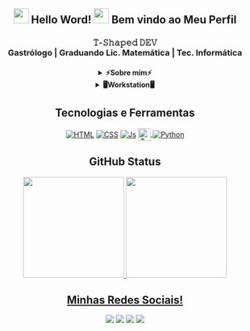 <h2 align="center"><img src="https://github.com/Samuraiflamesf/gif_emoji_icons/blob/main/_gif/globe.gif?raw=true" width="30px"> Hello Word! <img src="https://github.com/Samuraiflamesf/gif_emoji_icons/blob/main/_gif/Hi.gif?raw=true" width="30px"> Bem vindo ao Meu Perfil</h2>
     <h3 align="center">𝚃-𝚂𝚑𝚊𝚙𝚎𝚍 𝙳𝙴𝚅<br/>
      Gastrólogo | Graduando Lic. Matemática | Tec. Informática</h3>
<h4 align="center"><details><summary><b>
   ⚡Sobre mim⚡</b></summary>
   <p align="center">Atualmente curso 𝐋𝐢𝐜𝐞𝐧𝐜𝐢𝐚𝐭𝐮𝐫𝐚 𝐞𝐦 𝐌𝐚𝐭𝐞𝐦𝐚𝐭𝐢𝐜𝐚 no 𝗜𝗙𝗕𝗔(𝘐𝘯𝘴𝘵𝘪𝘵𝘶𝘵𝘰 𝘍𝘦𝘥𝘦𝘳𝘢𝘭 𝘥𝘢 𝘉𝘢𝘩𝘪𝘢). Possuo nível superior em 𝗚𝗮𝘀𝘁𝗿𝗼𝗻𝗼𝗺𝗶𝗮 pela 𝗨𝗻𝗶𝘃𝗲𝗿𝘀𝗶𝗱𝗮𝗱𝗲 𝗦𝗮𝗹𝘃𝗮𝗱𝗼𝗿 e curso técnico em 𝐈𝐧𝐟𝐨𝐫𝐦𝐚𝐭𝐢𝐜𝐚 pela 𝗖𝗘𝗘𝗣 𝗜𝗦𝗔𝗜𝗔𝗦 𝗔𝗟𝗩𝗘𝗦. Possuo experiência profissional na área de informática, busca recolocação no mercado de trabalho, onde busco atuar na área de desenvolvimento de sistemas. Em constante atualização com cursos na área de programação(𝘗𝘳𝘰𝘨𝘳𝘢𝘮𝘢𝘥𝘰𝘳𝘉𝘳,𝘙𝘰𝘤𝘬𝘦𝘵𝘴𝘦𝘢𝘵 𝘦 𝘉7𝘞𝘦𝘣), acredito que meu trabalho trara benefícios aos negociosos da empresa.</p></details>
<details><summary><b>🖥️Workstation🖥️</b></summary><ul>
   <b>SO:</b> Dual Boot(Windows 10 & Ubuntu)</br>
   <b>Code Editor:</b> VSCode.</br>
   <b>PC:</b> E5-2640v3 + 32Gb + RX 560</br>
    </details></h4>
<div align="center" dir="auto">
   <h2 align="center">
Tecnologias e Ferramentas</h2> 
<a target="_blank" rel="noopener noreferrer" href="https://camo.githubusercontent.com/d63d473e728e20a286d22bb2226a7bf45a2b9ac6c72c59c0e61e9730bfe4168c/68747470733a2f2f696d672e736869656c64732e696f2f62616467652f48544d4c352d4533344632363f7374796c653d666f722d7468652d6261646765266c6f676f3d68746d6c35266c6f676f436f6c6f723d7768697465"><img align="center" alt="HTML" src="https://camo.githubusercontent.com/d63d473e728e20a286d22bb2226a7bf45a2b9ac6c72c59c0e61e9730bfe4168c/68747470733a2f2f696d672e736869656c64732e696f2f62616467652f48544d4c352d4533344632363f7374796c653d666f722d7468652d6261646765266c6f676f3d68746d6c35266c6f676f436f6c6f723d7768697465" data-canonical-src="https://img.shields.io/badge/HTML5-E34F26?style=for-the-badge&amp;logo=html5&amp;logoColor=white" style="max-width: 100%;"></a>
<a target="_blank" rel="noopener noreferrer" href="https://camo.githubusercontent.com/3a0f693cfa032ea4404e8e02d485599bd0d192282b921026e89d271aaa3d7565/68747470733a2f2f696d672e736869656c64732e696f2f62616467652f435353332d3135373242363f7374796c653d666f722d7468652d6261646765266c6f676f3d63737333266c6f676f436f6c6f723d7768697465"><img align="center" alt="CSS" src="https://camo.githubusercontent.com/3a0f693cfa032ea4404e8e02d485599bd0d192282b921026e89d271aaa3d7565/68747470733a2f2f696d672e736869656c64732e696f2f62616467652f435353332d3135373242363f7374796c653d666f722d7468652d6261646765266c6f676f3d63737333266c6f676f436f6c6f723d7768697465" data-canonical-src="https://img.shields.io/badge/CSS3-1572B6?style=for-the-badge&amp;logo=css3&amp;logoColor=white" style="max-width: 100%;"></a>
<a target="_blank" rel="noopener noreferrer" href="https://camo.githubusercontent.com/9d07c04bdd98c662d5df9d4e1cc1de8446ffeaebca330feb161f1fb8e1188204/68747470733a2f2f696d672e736869656c64732e696f2f62616467652f4a6176615363726970742d4637444631453f7374796c653d666f722d7468652d6261646765266c6f676f3d6a617661736372697074266c6f676f436f6c6f723d626c61636b"><img align="center" alt="Js" src="https://camo.githubusercontent.com/9d07c04bdd98c662d5df9d4e1cc1de8446ffeaebca330feb161f1fb8e1188204/68747470733a2f2f696d672e736869656c64732e696f2f62616467652f4a6176615363726970742d4637444631453f7374796c653d666f722d7468652d6261646765266c6f676f3d6a617661736372697074266c6f676f436f6c6f723d626c61636b" data-canonical-src="https://img.shields.io/badge/JavaScript-F7DF1E?style=for-the-badge&amp;logo=javascript&amp;logoColor=black" style="max-width: 100%;"></a>
 <a target="_blank" rel="noopener noreferrer" href="https://camo.githubusercontent.com/27250b9f428b32314f8610e1a996939cc116da5f8c4d8a2f8ed37104275085b8/68747470733a2f2f696d672e736869656c64732e696f2f62616467652f507974686f6e2d3134333534433f7374796c653d666f722d7468652d6261646765266c6f676f3d707974686f6e266c6f676f436f6c6f723d7768697465"><img align="center" alt="Type" src="https://camo.githubusercontent.com/aae05670916876848fca0e5da6c59bb40c50ec3b07a0101ecc6502000468b240/68747470733a2f2f696d672e736869656c64732e696f2f62616467652f747970657363726970742532302d2532333030374143432e7376673f267374796c653d666f722d7468652d6261646765266c6f676f3d74797065736372697074266c6f676f436f6c6f723d7768697465" height="25" data-canonical-src="https://img.shields.io/badge/typescript%20-%23007ACC.svg?&amp;style=for-the-badge&amp;logo=typescript&amp;logoColor=white" style="max-width: 100%;">
    <img align="center" alt="Python" src="https://camo.githubusercontent.com/27250b9f428b32314f8610e1a996939cc116da5f8c4d8a2f8ed37104275085b8/68747470733a2f2f696d672e736869656c64732e696f2f62616467652f507974686f6e2d3134333534433f7374796c653d666f722d7468652d6261646765266c6f676f3d707974686f6e266c6f676f436f6c6f723d7768697465" data-canonical-src="https://img.shields.io/badge/Python-14354C?style=for-the-badge&amp;logo=python&amp;logoColor=white" style="max-width: 100%;"></a>
   
   
</div>
 <div align="center" >
 <h2 align="center">GitHub Status</h2>
  <a href="https://github.com/samuraiflamesf">
   <img height="200px"src="https://github-readme-stats.vercel.app/api/top-langs/?username=samuraiflamesf&langs_count=8&theme=midnight-purple"/>
  <img height="200px" w src="https://github-readme-stats.vercel.app/api?username=samuraiflamesf&show_icons=true&theme=midnight-purple&include_all_commits=true&count_private=true"/>
   
   </div>
<h2 align="center">Minhas Redes Sociais!</h2>
<div align="center"> 
  <a href="https://www.youtube.com/channel/UCqcrZPdAU0NOdqJu4OAyt9A" target="_blank"><img src="https://img.shields.io/badge/YouTube-FF0000?style=for-the-badge&logo=youtube&logoColor=white" target="_blank"></a>
  <a href = "mailto:samuraiflamesf@gmail.com"><img src="https://img.shields.io/badge/-Gmail-%23333?style=for-the-badge&logo=gmail&logoColor=white" target="_blank"></a>
  <a href="https://www.linkedin.com/in/bernardo-nogueira-da-silva-0755431a6/" target="_blank"><img src="https://img.shields.io/badge/-LinkedIn-%230077B5?style=for-the-badge&logo=linkedin&logoColor=white" target="_blank"></a> 
   <a href="https://steamcommunity.com/id/SamuraiFlameSF" target="_blank"><img src="hhttps://img.shields.io/badge/Steam-000000?style=for-the-badge&logo=steam&logoColor=white" target="_blank"></a> 
</div>

